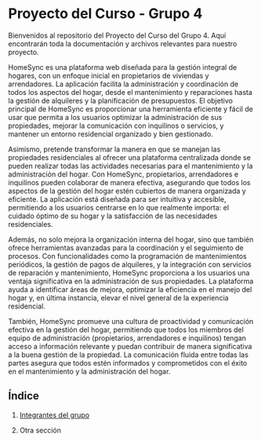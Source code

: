 # Proyecto del Curso - Grupo 4

Bienvenidos al repositorio del Proyecto del Curso del Grupo 4. Aquí encontrarán toda la documentación y archivos relevantes para nuestro proyecto.

HomeSync es una plataforma web diseñada para la gestión integral de hogares, con un enfoque inicial en propietarios de viviendas y arrendadores. La aplicación facilita la administración y coordinación de todos los aspectos del hogar, desde el mantenimiento y reparaciones hasta la gestión de alquileres y la planificación de presupuestos. El objetivo principal de HomeSync es proporcionar una herramienta eficiente y fácil de usar que permita a los usuarios optimizar la administración de sus propiedades, mejorar la comunicación con inquilinos o servicios, y mantener un entorno residencial organizado y bien gestionado.

Asimismo, pretende transformar la manera en que se manejan las propiedades residenciales al ofrecer una plataforma centralizada donde se pueden realizar todas las actividades necesarias para el mantenimiento y la administración del hogar. Con HomeSync, propietarios, arrendadores e inquilinos pueden colaborar de manera efectiva, asegurando que todos los aspectos de la gestión del hogar estén cubiertos de manera organizada y eficiente. La aplicación está diseñada para ser intuitiva y accesible, permitiendo a los usuarios centrarse en lo que realmente importa: el cuidado óptimo de su hogar y la satisfacción de las necesidades residenciales.

Además, no solo mejora la organización interna del hogar, sino que también ofrece herramientas avanzadas para la coordinación y el seguimiento de procesos. Con funcionalidades como la programación de mantenimientos periódicos, la gestión de pagos de alquileres, y la integración con servicios de reparación y mantenimiento, HomeSync proporciona a los usuarios una ventaja significativa en la administración de sus propiedades. La plataforma ayuda a identificar áreas de mejora, optimizar la eficiencia en el manejo del hogar y, en última instancia, elevar el nivel general de la experiencia residencial.

También, HomeSync promueve una cultura de proactividad y comunicación efectiva en la gestión del hogar, permitiendo que todos los miembros del equipo de administración (propietarios, arrendadores e inquilinos) tengan acceso a información relevante y puedan contribuir de manera significativa a la buena gestión de la propiedad. La comunicación fluida entre todas las partes asegura que todos estén informados y comprometidos con el éxito en el mantenimiento y la administración del hogar.

## Índice

1. [Integrantes del grupo](01.%20integrantes/integrantes.md)

2. Otra sección
